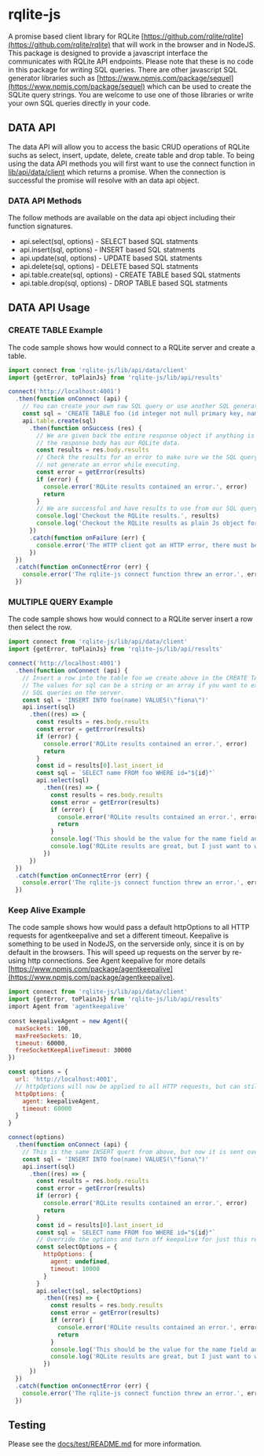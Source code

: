 # rqlite-js
A promise based client library for RQLite [https://github.com/rqlite/rqlite](https://github.com/rqlite/rqlite) that will work in the browser and in NodeJS.  This package is designed to provide a javascript interface the communicates with RQLite API endpoints.  Please note that these is no code in this package for writing SQL queries.  There are other javascript SQL generator libraries such as [https://www.npmjs.com/package/sequel](https://www.npmjs.com/package/sequel) which can be used to create the SQLite query strings.  You are welcome to use one of those libraries or write your own SQL queries directly in your code.

## DATA API 
The data API will allow you to access the basic CRUD operations of RQLite suchs as select, insert, update, delete, create table and drop table.  To being using the data API methods you will first want to use the connect function in [lib/api/data/client](lib/api/data/client) which returns a promise.  When the connection is successful the promise will resolve with an data api object.

### DATA API Methods
The follow methods are available on the data api object including their function signatures.

* api.select(sql, options) - SELECT based SQL statments
* api.insert(sql, options) - INSERT based SQL statments
* api.update(sql, options) - UPDATE based SQL statments
* api.delete(sql, options) - DELETE based SQL statments
* api.table.create(sql, options) - CREATE TABLE based SQL statments
* api.table.drop(sql, options) - DROP TABLE based SQL statments

## DATA API Usage

### CREATE TABLE Example
The code sample shows how would connect to a RQLite server and create a table.

```javascript
import connect from 'rqlite-js/lib/api/data/client'
import {getError, toPlainJs} from 'rqlite-js/lib/api/results'

connect('http://localhost:4001')
  .then(function onConnect (api) {
    // You can create your own raw SQL query or use another SQL generator library of your liking.
    const sql = 'CREATE TABLE foo (id integer not null primary key, name text)'
    api.table.create(sql)
      .then(function onSuccess (res) {
        // We are given back the entire response object if anything is needed, otherwise
        // the response body has our RQLite data.
        const results = res.body.results
        // Check the results for an error to make sure we the SQL query did 
        // not generate an error while executing.
        const error = getError(results)
        if (error) {
          console.error('RQLite results contained an error.', error)
          return
        }
        // We are successful and have results to use from our SQL query.
        console.log('Checkout the RQLite results.', results)
        console.log('Checkout the RQLite results as plain Js object for app use.', toPlainJs(results))
      })
      .catch(function onFailure (err) {
        console.error('The HTTP client got an HTTP error, there must be something else going on.', err)
      })
  })
  .catch(function onConnectError (err) {
    console.error('The rqlite-js connect function threw an error.', err)
  })
```

### MULTIPLE QUERY Example
The code sample shows how would connect to a RQLite server insert a row then select the row.

```javascript
import connect from 'rqlite-js/lib/api/data/client'
import {getError, toPlainJs} from 'rqlite-js/lib/api/results'

connect('http://localhost:4001')
  .then(function onConnect (api) {
    // Insert a row into the table foo we create above in the CREATE TABLE example.
    // The values for sql can be a string or an array if you want to execute multiple
    // SQL queries on the server.
    const sql = 'INSERT INTO foo(name) VALUES(\"fiona\")'
    api.insert(sql)
      .then((res) => {
        const results = res.body.results
        const error = getError(results)
        if (error) {
          console.error('RQLite results contained an error.', error)
          return
        }
        const id = results[0].last_insert_id
        const sql = `SELECT name FROM foo WHERE id="${id}"`
        api.select(sql)
          .then((res) => {
            const results = res.body.results
            const error = getError(results)
            if (error) {
              console.error('RQLite results contained an error.', error)
              return
            }
            console.log('This should be the value for the name field and equal fiona', results[0].values[0])
            console.log('RQLite results are great, but I just want to work with the data', toPlainJs(results))
          })
      })
  })
  .catch(function onConnectError (err) {
    console.error('The rqlite-js connect function threw an error.', err)
  })
```

### Keep Alive Example
The code sample shows how would pass a default httpOptions to all HTTP requests for agentkeepalive and set a different timeout.  Keepalive is something to be used in NodeJS, on the serverside only, since it is on by default in the browsers.  This will speed up requests on the server by re-using http connections. See Agent keepalive for more details [https://www.npmjs.com/package/agentkeepalive](https://www.npmjs.com/package/agentkeepalive).

```javascript
import connect from 'rqlite-js/lib/api/data/client'
import {getError, toPlainJs} from 'rqlite-js/lib/api/results'
import Agent from 'agentkeepalive'
 
const keepaliveAgent = new Agent({
  maxSockets: 100,
  maxFreeSockets: 10,
  timeout: 60000,
  freeSocketKeepAliveTimeout: 30000
})

const options = {
  url: 'http://localhost:4001',
  // httpOptions will now be applied to all HTTP requests, but can still be overridden per request inside of connect.
  httpOptions: {
    agent: keepaliveAgent,
    timeout: 60000
  }
}

connect(options)
  .then(function onConnect (api) {
    // This is the same INSERT quert from above, but now it is sent over an HTTP connection that remains open for the next request. 
    const sql = 'INSERT INTO foo(name) VALUES(\"fiona\")'
    api.insert(sql)
      .then((res) => {
        const results = res.body.results
        const error = getError(results)
        if (error) {
          console.error('RQLite results contained an error.', error)
          return
        }
        const id = results[0].last_insert_id
        const sql = `SELECT name FROM foo WHERE id="${id}"`
        // Override the options and turn off keepalive for just this request and change the timeout to 10 seconds.
        const selectOptions = {
          httpOptions: {
            agent: undefined,
            timeout: 10000
          }
        }
        api.select(sql, selectOptions)
          .then((res) => {
            const results = res.body.results
            const error = getError(results)
            if (error) {
              console.error('RQLite results contained an error.', error)
              return
            }
            console.log('This should be the value for the name field and equal fiona', results[0].values[0])
            console.log('RQLite results are great, but I just want to work with the data', toPlainJs(results))
          })
      })
  })
  .catch(function onConnectError (err) {
    console.error('The rqlite-js connect function threw an error.', err)
  })
```

## Testing
Please see the [docs/test/README.md](docs/test/README.md) for more information.
